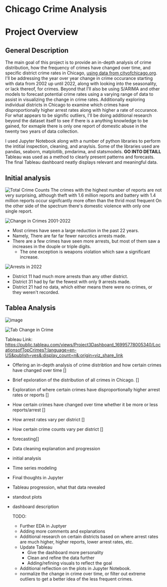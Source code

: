 # Chicago Crime Analysis

# Project Overview

## General Description
  The main goal of this project is to provide an in-depth analysis of crime distribution, how the frequency of crimes have changed over time, and specific district crime rates in Chicago, [using data from cityofchicago.org](https://data.cityofchicago.org/Public-Safety/Crimes-2001-to-Present/ijzp-q8t2/data). I'll be addressing the year over year change in crime occurance starting with data from 2002 up until 2022, along with looking into the seasonality, or lack thereof, for crimes. Beyond that I'll also be using S/ARIMA and other models to forecast potential crime rates using a varying range of data to assist in visualizing the change in crime rates. Additionally exploring individual districts in Chicago to examine which crimes have disproportionally higher arrest rates along with higher a rate of occurance. For what appears to be signific outliers, I'll be doing additional research beyond the dataset itself to see if there is a anything knowledge to be gained, for exmaple there is only one report of domestic abuse in the twenty two years of data collection.
  
  I used Jupyter Notebook along with a number of python libraries to perform the intitial inspection, cleaning, and anaylsis. Some of the libraries used are pandas, seaborn, matplotlib, pmdarima, and statsmodels. **GO INTO DETAILL** 
  Tableau was used as a method to clearly present patterns and forecasts. The final Tableau dashboard neatly displays relevant and meaningful data. 






## Initial analysis

![Total Crime Counts](https://github.com/ThomasLane1820/Chicago-Crime-Analysis/assets/139289105/c5729a80-ea79-4aab-b9ed-e74313b33c82) The crimes with the highest number of reports are not very surprising, although theft with 1.6 million reports and battery with 1.4 million reports occur signifcantly more often than the thrid most frequent
On the other side of the spectrum there's domestic violence with only one single report.

![Change in Crimes 2001-2022](https://github.com/ThomasLane1820/Chicago-Crime-Analysis/assets/139289105/3009257c-04eb-49f0-b7f1-d3368ad55242)
- Most crimes have seen a large reduction in the past 22 years.
- Namely, There are far far fewer narcotics arrests made.
- There are a few crimes have seen more arrests, but most of them saw a increases in the douple or triple digits.
    - The one exception is weapons violation which saw a significant increase.

![Arrests in 2022](https://github.com/ThomasLane1820/Chicago-Crime-Analysis/assets/139289105/a027604c-ae70-4050-867a-6d3ee3774876)

- District 11 had much more arrests than any other district.
- District 31 had by far the fewest with only 9 arrests made.
- District 21 had no data, which either means there were no crimes, or they weren't recorded.




## Tablea Analysis

![image](https://github.com/ThomasLane1820/Project-3/assets/139289105/e060f80c-39f3-4188-a2ff-a555b2962d41)

![Tab Change in Crime](https://github.com/ThomasLane1820/Chicago-Crime-Analysis/assets/139289105/dff8437f-7bd1-43c9-a809-386b4bcf8c8b)


Tableau Link:  https://public.tableau.com/views/Project3Dashboard_16995778005340/LocationsofTopCrimes?:language=en-US&publish=yes&:display_count=n&:origin=viz_share_link 



- Offering an in-depth analysis of crime distribtion and how certain crimes have changed over time []
- Brief epxloration of the distribution of all crimes in Chicago. [] 
- Exploration of where certain crimes have disproportionally higher arrest rates or reports [] 
- How certain crimes have changed over time whether it be more or less reports/arrest [] 
- How arrest rates vary per district [] 
- How certain crime counts vary per district []
- forecasting[]
- Data cleaning explanation and progression
- initial analysis
- Time series modeling
- Final thoughts in Jupyter
- Tableau progression, what that data revealed
- standout plots
- dashboard description


  TODO:
  - Further EDA in Juptyer
  - Adding more comments and explanations
  - Additional research on certain districts based on where arrest rates are much higher, higher reports, lower arrest rates, etc.
  - Update Tableau
     - Give the dashboard more personality
     - Clean and refine the data further
     - Adding/refining visuals to reflect the goal
  - Additional reflection on the plots in Jupyter Notebook.
  - normalize the change in crime over time, or filter out extreme outliers to get a better idea of the less frequent crimes.
